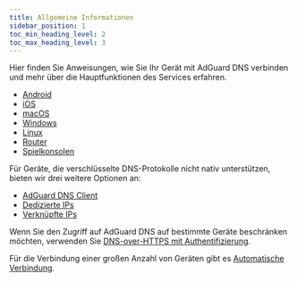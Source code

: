 ```yaml
---
title: Allgemeine Informationen
sidebar_position: 1
toc_min_heading_level: 2
toc_max_heading_level: 3
---
```


Hier finden Sie Anweisungen, wie Sie Ihr Gerät mit AdGuard DNS verbinden und mehr über die Hauptfunktionen des Services erfahren.

- [Android](/private-dns/connect-devices/mobile-and-desktop/android.md)
- [iOS](/private-dns/connect-devices/mobile-and-desktop/ios.md)
- [macOS](/private-dns/connect-devices/mobile-and-desktop/macos.md)
- [Windows](/private-dns/connect-devices/mobile-and-desktop/windows.md)
- [Linux](/private-dns/connect-devices/mobile-and-desktop/linux.md)
- [Router](/private-dns/connect-devices/routers/routers.md)
- [Spielkonsolen](/private-dns/connect-devices/game-consoles/game-consoles.md)

Für Geräte, die verschlüsselte DNS-Protokolle nicht nativ unterstützen, bieten wir drei weitere Optionen an:

- [AdGuard DNS Client](/dns-client/overview.md)
- [Dedizierte IPs](/private-dns/connect-devices/other-options/dedicated-ip.md)
- [Verknüpfte IPs](/private-dns/connect-devices/other-options/linked-ip.md)

Wenn Sie den Zugriff auf AdGuard DNS auf bestimmte Geräte beschränken möchten, verwenden Sie [DNS-over-HTTPS mit Authentifizierung](/private-dns/connect-devices/other-options/doh-authentication.md).

Für die Verbindung einer großen Anzahl von Geräten gibt es [Automatische Verbindung](/private-dns/connect-devices/other-options/automatic-connection.md).
